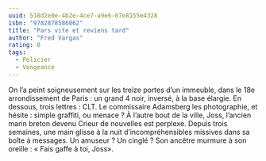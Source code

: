 ```yaml
---
uuid: 518d2e0e-4b2e-4ce7-a9e6-67e8155e4328
isbn: "9782878586862"
title: "Pars vite et reviens tard"
author: "Fred Vargas"
rating: 8
tags:
  - Policier
  - Vengeance
---
```


On l’a peint soigneusement sur les treize portes d’un immeuble, dans le 18e arrondissement de Paris : un grand 4 noir, inversé, à la base élargie. En dessous, trois lettres : CLT. Le commissaire Adamsberg les photographie, et hésite : simple graffiti, ou menace ? À l’autre bout de la ville, Joss, l’ancien marin breton devenu Crieur de nouvelles est perplexe. Depuis trois semaines, une main glisse à la nuit d’incompréhensibles missives dans sa boîte à messages. Un amuseur ? Un cinglé ? Son ancêtre murmure à son oreille : « Fais gaffe à toi, Joss».
